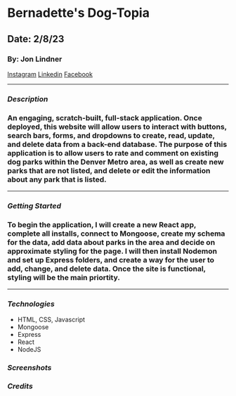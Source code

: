# Bernadette's Dog-Topia

## **Date: 2/8/23**

### By: Jon Lindner

[Instagram](https://www.instagram.com/j.c.lindner/)
[Linkedin](https://www.linkedin.com/in/jonathan-lindner-807847183/)
[Facebook](https://www.facebook.com/jon.lindner.5)

---

### **_Description_**

### An engaging, scratch-built, full-stack application. Once deployed, this website will allow users to interact with buttons, search bars, forms, and dropdowns to create, read, update, and delete data from a back-end database. The purpose of this application is to allow users to rate and comment on existing dog parks within the Denver Metro area, as well as create new parks that are not listed, and delete or edit the information about any park that is listed.

---

### **_Getting Started_**

### To begin the application, I will create a new React app, complete all installs, connect to Mongoose, create my schema for the data, add data about parks in the area and decide on approximate styling for the page. I will then install Nodemon and set up Express folders, and create a way for the user to add, change, and delete data. Once the site is functional, styling will be the main priortity.

---

### **_Technologies_**

- HTML, CSS, Javascript
- Mongoose
- Express
- React
- NodeJS

### **_Screenshots_**

### **_Credits_**

